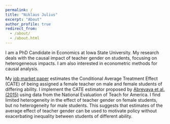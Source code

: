 ```yaml
---
permalink: /
title: "Niklaus Julius"
excerpt: "About"
author_profile: true
redirect_from: 
  - /about/
  - /about.html
---
```


I am a PhD Candidate in Economics at Iowa State University. My research deals with the causal impact of teacher gender on students, focusing on heterogeneous impacts. I am also interested in econometric methods for causal analysis.

My [job market paper](https://njulius.github.io/files/njulius_jmp.pdf) estimates the Conditional Average Treatment Effect (CATE) of being assigned a female teacher on male and female students of differing ability. I implement the CATE estimator proposed by [Abrevaya et al. (2015)](https://doi.org/10.1080/07350015.2014.975555) using data from the National Evaluation of Teach for America. I find limited heterogeneity in the effect of teacher gender on female students, but no heterogeneity for male students. This suggests that estimates of the average effect of teacher gender can be used to motivate policy without exacerbating inequality between students of different ability.
